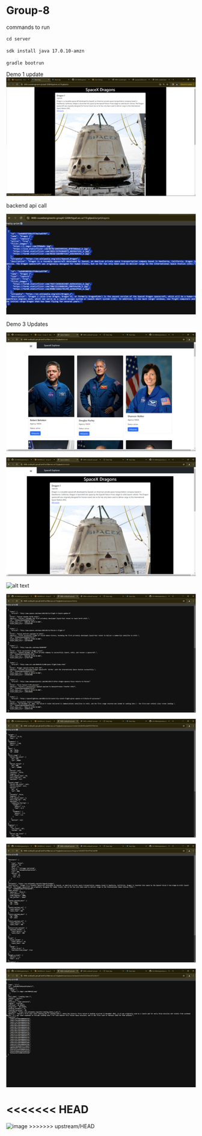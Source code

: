 # Group-8


commands to run

```
cd server

sdk install java 17.0.10-amzn

gradle bootrun

```

Demo 1 update
![alt text](image.png)

backend api call

![alt text](image-1.png)


Demo 3 Updates

![alt text](image-2.png)

![alt text](image-3.png)

![alt text](image-4.png)

![alt text](image-5.png)

![alt text](image-6.png)

![alt text](image-7.png)

![alt text](image-8.png)


<<<<<<< HEAD
=======
<img width="981" alt="image" src="https://github.com/CSU-WebEngineering-Spr24/Group-8/assets/126946945/0788fc3e-b028-4b3d-864e-2aea620aa25f">
>>>>>>> upstream/HEAD
